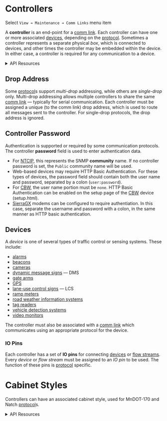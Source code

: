 # Controllers

Select `View ➔ Maintenance ➔ Comm Links` menu item

A **controller** is an end-point for a [comm link].  Each controller can have
one or more associated [devices](#devices), depending on the [protocol].
Sometimes a controller represents a separate physical _box_, which is connected
to devices, and other times the controller may be embedded within the device.
In either case, a controller is required for any communication to a device.

<details>
<summary>API Resources</summary>

* `iris/api/controller` (minimal)
* `iris/api/controller/{name}` (full)
* `iris/api/controller_io/{name}`

The read-only `controller_io` resource returns an array of objects consisting
of `pin`, `name` and `resource_n` of associated [devices](#devices).

| Access       | Minimal                              | Full          |
|--------------|--------------------------------------|---------------|
| 👁️  View      | name, location, setup, fail\_time    | geo\_loc      |
| 👉 Operate   |                                      | device\_req † |
| 💡 Manage    | condition, notes                     |               |
| 🔧 Configure | comm\_link, drop\_id, cabinet\_style | password      |

† _Write only_

</details>

## Drop Address

Some [protocol]s support _multi-drop_ addressing, while others are _single-drop_
only.  Multi-drop addressing allows multiple controllers to share the same
[comm link] — typically for serial communication.  Each controller must be
assigned a unique (to the comm link) drop address, which is used to route all
messages sent to the controller.  For single-drop protocols, the drop address is
ignored.

## Controller Password

Authentication is supported or required by some communication protocols.  The
controller **password** field is used to enter authentication data.

* For [NTCIP], this represents the SNMP **community** name.  If no controller
  password is set, the `Public` community name will be used.
* Web-based devices may require HTTP Basic Authentication.  For these types of
  devices, the password field should contain both the user name and password,
  separated by a colon (`user:password`).
* For [CBW], the user name portion must be `none`.  HTTP Basic Authentication
  can be enabled on the setup page of the [CBW] device (setup.html).
* [SierraGX] modems can be configured to require authentiation.  In this case,
  separate the username and password with a colon, in the same manner as HTTP
  basic authentication.

## Devices

A _device_ is one of several types of traffic control or sensing systems.  These
include:

* [alarms]
* [beacons]
* [cameras]
* [dynamic message signs] — DMS
* [gate arms]
* [GPS]
* [lane-use control signs] — LCS
* [ramp meters]
* [road weather information systems]
* [tag readers]
* [vehicle detection systems]
* [video monitors]

The controller must also be associated with a [comm link] which communicates
using an appropriate protocol for the device.

### IO Pins

Each controller has a set of **IO pins** for connecting [devices](#devices) or
[flow streams].  Every _device_ or _flow stream_ must be assigned to an _IO pin_
to be used.  The function of these pins is [protocol] specific.

# Cabinet Styles

Controllers can have an associated cabinet style, used for MnDOT-170 and Natch
[protocol]s.

<details>
<summary>API Resources</summary>

* `iris/api/cabinet_style`
* `iris/api/cabinet_style/{name}`

| Access       | Minimal    | Full |
|--------------|------------|------|
| 👁️  View      | name       |      |
| 🔧 Configure |            | police\_panel\_pin\_1, police\_panel\_pin\_2, watchdog\_reset\_pin\_1, watchdog\_reset\_pin\_2, dip |

</details>


[alarms]: alarms.html
[beacons]: beacons.html
[cameras]: cameras.html
[CBW]: protocols.html#cbw
[comm link]: comm_links.html
[dynamic message signs]: dms.html
[flow streams]: flow_streams.html
[gate arms]: gate_arms.html
[GPS]: gps.html
[lane-use control signs]: lcs.html
[protocol]: protocols.html
[NTCIP]: protocols.html#ntcip
[ramp meters]: ramp_meters.html
[road weather information systems]: rwis.html
[SierraGX]: protocols.html#sierragx
[tag readers]: tolling.html#tag-readers
[vehicle detection systems]: vehicle_detection.html
[video monitors]: video.html
